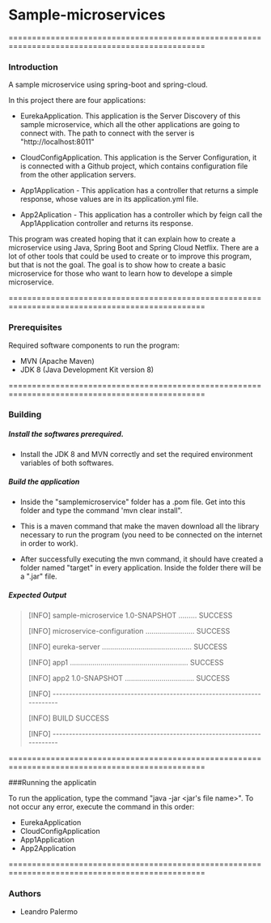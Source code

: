 # Sample-microservices

================================================================================================

### Introduction

   A sample microservice using spring-boot and spring-cloud. 
   
   In this project there are four applications: 

- EurekaApplication. This application is the Server Discovery of this sample microservice, which all the other 
applications are going to connect with. The path to connect with the server is "http://localhost:8011"

- CloudConfigApplication. This application is the  Server Configuration, it is connected with a Github project, 
which contains configuration file from the other application servers.

- App1Application - This application has a controller that returns a simple response, whose values are 
in its application.yml file.

- App2Aplication - This application has a controller which by feign call the App1Application controller and returns
its response.

This program was created hoping that it can explain how to create a microservice using Java, Spring Boot and 
Spring Cloud Netflix. There are a lot of other tools that could be used to create or to improve this program, but that
is not the goal. The goal is to show how to create a basic microservice for those who want to learn 
how to develope a simple microservice.

================================================================================================

### Prerequisites

Required software components to run the program:

- MVN (Apache Maven)
- JDK 8 (Java Development Kit version 8)

================================================================================================

### Building

##### Install the softwares prerequired.

   - Install the JDK 8 and MVN correctly and set the required environment variables of both softwares.

##### Build the application

   - Inside the "samplemicroservice" folder has a .pom file. Get into this folder and type the command 'mvn clear install".
     
   - This is a maven command that make the maven download all the library necessary to run the program (you need to be 
    connected on the internet in order to work).
    
   - After successfully executing the mvn command, it should have created a folder named "target" in every application. 
        Inside the folder there will be a ".jar" file.
    
##### Expected Output
    
>   [INFO] sample-microservice 1.0-SNAPSHOT ......... SUCCESS 
> 
>   [INFO] microservice-configuration ........................ SUCCESS 
>    
>   [INFO] eureka-server ............................................ SUCCESS 
>    
>   [INFO] app1 .......................................................... SUCCESS 
>    
>   [INFO] app2 1.0-SNAPSHOT .................................. SUCCESS 
>    
>   [INFO] -------------------------------------------------------------------------
>    
>   [INFO] BUILD SUCCESS
>    
>   [INFO] -------------------------------------------------------------------------
    

================================================================================================

###Running the applicatin
   
   To run the application, type the command "java -jar <jar's file name>". To not occur any error, execute the command in this order:
   
   - EurekaApplication
   - CloudConfigApplication
   - App1Application
   - App2Application
    
================================================================================================

### Authors
   
   - Leandro Palermo

    